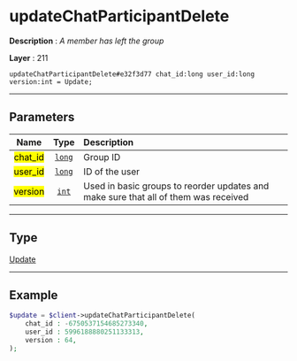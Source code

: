 # updateChatParticipantDelete

**Description** : *A member has left the group*

**Layer** : 211

```tl
updateChatParticipantDelete#e32f3d77 chat_id:long user_id:long version:int = Update;
```

---

## Parameters

| Name | Type | Description |
| :---: | :---: | :--- |
| <mark>chat_id</mark> | [`long`](type/long) | Group ID |
| <mark>user_id</mark> | [`long`](type/long) | ID of the user |
| <mark>version</mark> | [`int`](type/int) | Used in basic groups to reorder updates and make sure that all of them was received |

---

## Type

[Update](type/Update)

---

## Example

```php
$update = $client->updateChatParticipantDelete(
	chat_id : -6750537154685273340,
	user_id : 5996188880251133313,
	version : 64,
);
```